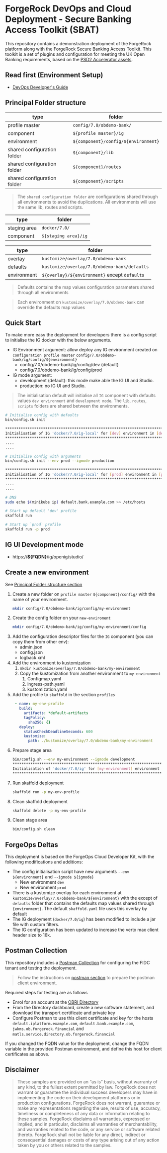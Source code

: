 # ForgeRock DevOps and Cloud Deployment - Secure Banking Access Toolkit (SBAT)

This repository contains a demonstration deployment of the ForgeRock platform along with the ForgeRock Secure Banking Access Toolkit. This toolkit is a set of plugins and configuration for meeting the UK Open Banking requirements, based on the [PSD2 Accelerator assets](https://github.com/ForgeRock/PSD2-Accelerators/tree/OpenBankingAccelerators).

## Read first (Environment Setup)
- [DevOps Developer's Guide](https://backstage.forgerock.com/docs/forgeops/7/index-forgeops.html)

## Principal Folder structure

| type | folder |
|--- | ---|
| profile master | `config/7.0/obdemo-bank/` |
| component | `${profile master}/ig` |
| environment | `${component}/config/${environment}` |
| shared configuration folder | `${component}/lib` |
| shared configuration folder | `${component}/routes` |
| shared configuration folder | `${component}/scripts` |
> The `shared configuration folder` are configurations shared through all environments to avoid the duplications.
> All environments will use the same lib, routes and scripts.

| type | folder |
|---|---|
| staging area | `docker/7.0/` |
| component | `${staging area}/ig` |

| type | folder |
| --- | --- |
| overlay | `kustomize/overlay/7.0/obdemo-bank` |
| defaults | `kustomize/overlay/7.0/obdemo-bank/defaults` |
| environment | `${overlay}/${environment}` except `defaults`|
> Defaults contains the map values configuration parameters shared through all environments

> Each environment on `kustomize/overlay/7.0/obdemo-bank` can override the defaults map values

## Quick Start
To make more easy the deployment for developers there is a config script to initialise the IG docker with the below arguments.
- IG Environment argument: allow deploy any IG environment created on `configuration profile master` `config/7.0/obdemo-bank/ig/config/${environment}`
  - config/7.0/obdemo-bank/ig/config/dev (default)
  - config/7.0/obdemo-bank/ig/config/prod
- IG mode argument:
    - development (default): this mode make able the IG UI and Studio.
    - production: no IG UI and Studio.
> The initialisation default will initialise all `IG` component with defaults values `dev environment` and `development mode`.
> The `lib`, `routes`, `scripts` folders are shared between the environments.
```bash
# Initialise config with defaults
bin/config.sh init

**************************************************************************************
Initialisation of IG 'docker/7.0/ig-local' for [dev] environment in [development] mode
**************************************************************************************
....
....
```
```bash
# Initialise config with arguments
bin/config.sh init --env prod --igmode production

**************************************************************************************
Initialisation of IG 'docker/7.0/ig-local' for [prod] environment in [production] mode
**************************************************************************************
....
....
```
```bash
# DNS
sudo echo $(minikube ip) default.bank.example.com >> /etc/hosts
```
```bash
# Start up default 'dev' profile 
skaffold run 
```
```bash
# Start up `prod` profile
skaffold run -p prod
```
## IG UI Development mode
- https://**${FQDN}**/ig/openig/studio/

## Create a new environment
See [Principal Folder structure section](#principal-folder-structure)
1. Create a new folder on `profile master` `${component}/config/` with the name of your environment.
   ```bash
   mkdir config/7.0/obdemo-bank/ig/config/my-environment
   ```
1. Create the config folder on your `new-enviroment`
   ```bash
   mkdir config/7.0/obdemo-bank/ig/config/my-environment/config
   ```
1. Add the configuration descriptor files for the `IG` component (you can copy them from other env):
    - admin.json
    - config.json
    - logback.xml
1. Add the environment to kustomization
   1. `mkdir kustomize/overlay/7.0/obdemo-bank/my-environment`
   1. Copy the kustomization from another environment to `my-environment`
      1. Configmap.yaml
      1. ingress-path.yaml
      1. kustomization.yaml
1. Add the profile to `skaffold` in the section `profiles`
   ```yaml
    - name: my-env-profile
      build:
        artifacts: *default-artifacts
        tagPolicy:
          sha256: {}
      deploy:
        statusCheckDeadlineSeconds: 600
        kustomize:
          path: ./kustomize/overlay/7.0/obdemo-bank/my-environment
   ```
1. Prepare stage area
    ```bash
    bin/config.sh --env my-environment --igmode development
    ****************************************************************************************
    Initialisation of 'docker/7.0/ig' for [my-environment] environment in [development] mode
    ****************************************************************************************
    ```
1. Run skaffold deployment
    ```bash
    skaffold run -p my-env-profile
    ```
1. Clean skaffold deployment
    ```bash
    skaffold delete -p my-env-profile
    ```
1. Clean stage area
    ```bash
    bin/config.sh clean
    ```
## ForgeOps Deltas

This deployment is based on the ForgeOps Cloud Developer Kit, with the following modifications and additions:

- The config initialisation script have new arguments `--env ${environment}` and `--igmode ${igmode}`
    - New environment `dev`
    - New environment `prod`
- There is a kustomize overlay for each environment at `kustomize/overlay/7.0/obdemo-bank/${environment}` with the except of `defautls` folder that contains the defaults map values shared through `{environment}`. The default `skaffold.yaml` file uses this overlay by default
- The IG deployment (`docker/7.0/ig`) has been modified to include a jar file with custom filters.
- The IG configuration has been updated to increase the vertx max client header size to 16k.

## Postman Collection

This repository includes a [Postman Collection](postman) for configuring the FIDC tenant and testing the deployment. 
> Follow the instructions on [postman section](postman/readme.md) to prepare the postman client environment.

Required steps for testing are as follows

- Enrol for an account at the [OBRI Directory](https://directory.ob.forgerock.financial)
- From the Directory dashboard, create a new software statement, and download the transport certificate and private key
- Configure Postman to use this client certificate and key for the hosts `default.iplatform.example.com`, `default.bank.example.com`, `jwkms.ob.forgerock.financial` and `matls.service.directory.ob.forgerock.financial`

If you changed the FQDN value for the deployment, change the FQDN variable in the provided Postman environment, and define this host for client certificates as above.


## Disclaimer

>These samples are provided on an “as is” basis, without warranty of any kind, to the fullest extent
permitted by law. ForgeRock does not warrant or guarantee the individual success developers
may have in implementing the code on their development platforms or in
production configurations. ForgeRock does not warrant, guarantee or make any representations
regarding the use, results of use, accuracy, timeliness or completeness of any data or
information relating to these samples. ForgeRock disclaims all warranties, expressed or implied, and
in particular, disclaims all warranties of merchantability, and warranties related to the code, or any
service or software related thereto. ForgeRock shall not be liable for any direct, indirect or
consequential damages or costs of any type arising out of any action taken by you or others related
to the samples.

